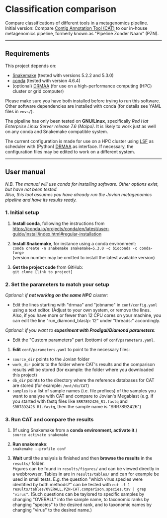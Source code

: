 # Classification comparison

Compare classifications of different tools in a metagenomics pipeline.  
Initial version: Compare [Contig Annotation Tool (CAT)](https://github.com/dutilh/CAT/)
to our in-house metagenomics pipeline, formerly known as "Pipeline Zonder Naam" (PZN).

-----

## Requirements

This project depends on:
 - [Snakemake](https://snakemake.readthedocs.io/en/stable/)  (tested with versions 5.2.2 and 5.3.0)
 - [conda](https://conda.io/en/latest/) (tested with version 4.6.4)
 - (optional) [DRMAA](https://pypi.org/project/drmaa/) (for use on a high-performance computing (HPC) cluster or grid computer)

Please make sure you have both installed before trying to run this software. 
Other software dependencies are installed with conda 
(for details see YAML files in `envs/`).

The pipeline has only been tested on **GNU/Linux**, specifically 
_Red Hat Enterprise Linux Server release 7.6 (Maipo)_. 
It is likely to work just as well on any conda and Snakemake compatible system.

The current configuration is made for use on a HPC cluster using 
[LSF](https://www.ibm.com/us-en/marketplace/hpc-workload-management) as 
scheduler with (Python) [DRMAA](https://pypi.org/project/drmaa/) as interface. 
If necessary, the configuration files may be edited to work on a different 
system.

-----

## User manual

_N.B. The manual will use conda for installing software. Other options exist,_
_but have not been tested._  
_Also, this tool assumes you have already run the Jovian metagenomics pipeline_
_and have its results ready._

### 1. Initial setup

1. **Install conda**, following the instructions from 
https://conda.io/projects/conda/en/latest/user-guide/install/index.html#regular-installation

2. **Install Snakemake**, for instance using a conda environment:  
`conda create -n snakemake snakemake=5.3.0 -c bioconda -c conda-forge`  
(version number may be omitted to install the latest available version)

3. **Get the project code** from GitHub:  
`git clone [link to project]`


### 2. Set the parameters to match your setup

_Optional: if **not working on the same HPC** cluster:_  
 - Edit the lines starting with "drmaa" and "jobname" in `conf/config.yaml` using 
a text editor. (Adjust to your own system, or remove the lines.  
Also, if you have more or fewer than 12 CPU cores on your machine, you can edit
the line "run_diamond_blastp: 12" under "threads:" accordingly.

_Optional: if you want to **experiment with Prodigal/Diamond parameters**:_
 - Edit the "Custom parameters" part (bottom) of `conf/parameters.yaml`.

1. **Edit** `conf/parameters.yaml` to point to the necessary files:
 - `source_dir` points to the Jovian folder
 - `work_dir` points to the folder where CAT's results and the comparison
 results will be stored 
 (for example: the folder where you downloaded this project)
 - `db_dir` points to the directory where the reference databases for CAT are
 stored 
 (for example: `/mnt/db/CAT`)
 - `samples` is a list of sample names (i.e. file prefixes) of the samples you
 want to analyse with CAT and compare to Jovian's Megablast (e.g. if you started
 with fastq files like `SRR7892426_R1.fastq` and `SRR7892426_R1.fastq`, then
 the sample name is "SRR7892426")


### 3. Run CAT and compare the results

1. (If using Snakemake from a **conda environment, activate it**.)  
`source activate snakemake`

2. **Run snakemake**:  
`snakemake --profile conf`

3. **Wait** until the analysis is finished and then **browse the results** in 
the `results/` folder.  
Figures can be found in `results/figures/` and can be viewed
directly in a webbrowser. Tables in are in `results/tables/` and can for example
be used in small tests. E.g. the question "which virus species were identified
by both methods?" can be tested with 
`cut -f 1 results/tables/OVERALL.PZN-CAT.comparison.species.tsv | grep "virus"`.
(Such questions can be taylored to specific samples by changing "OVERALL" into
the sample name, to taxonomic ranks by changing "species" to the desired rank,
and to taxonomic names by changing "virus" to the desired name.)